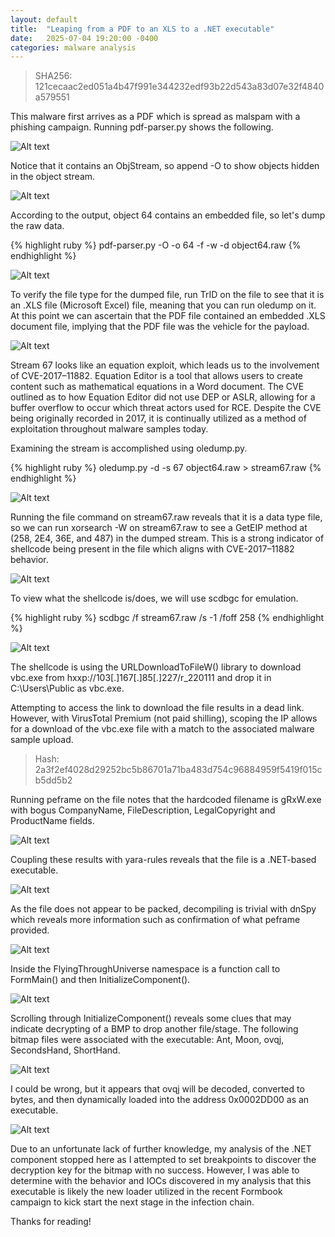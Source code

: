 ```yaml
---
layout: default
title:  "Leaping from a PDF to an XLS to a .NET executable"
date:   2025-07-04 19:20:00 -0400
categories: malware analysis
---
```


> SHA256: 121cecaac2ed051a4b47f991e344232edf93b22d543a83d07e32f4840a579551

This malware first arrives as a PDF which is spread as malspam with a phishing campaign. Running pdf-parser.py shows the following.

![Alt text](/assets/images/2025/Leap/2-pdf1.png)

Notice that it contains an ObjStream, so append -O to show objects hidden in the object stream.

![Alt text](/assets/images/2025/Leap/3-pdf2.png)

According to the output, object 64 contains an embedded file, so let's dump the raw data.

{% highlight ruby %}
pdf-parser.py -O -o 64 -f -w -d object64.raw
{% endhighlight %}

![Alt text](/assets/images/2025/Leap/4-pdf3.png)

To verify the file type for the dumped file, run TrID on the file to see that it is an .XLS file (Microsoft Excel) file, meaning that you can run oledump on it. At this point we can ascertain that the PDF file contained an embedded .XLS document file, implying that the PDF file was the vehicle for the payload.

![Alt text](/assets/images/2025/Leap/5-trid.png)

Stream 67 looks like an equation exploit, which leads us to the involvement of CVE-2017–11882. Equation Editor is a tool that allows users to create content such as mathematical equations in a Word document. The CVE outlined as to how Equation Editor did not use DEP or ASLR, allowing for a buffer overflow to occur which threat actors used for RCE. Despite the CVE being originally recorded in 2017, it is continually utilized as a method of exploitation throughout malware samples today.

Examining the stream is accomplished using oledump.py.

{% highlight ruby %}
oledump.py -d -s 67 object64.raw > stream67.raw
{% endhighlight %}

![Alt text](/assets/images/2025/Leap/6-oledump.png)

Running the file command on stream67.raw reveals that it is a data type file, so we can run xorsearch -W on stream67.raw to see a GetEIP method at (258, 2E4, 36E, and 487) in the dumped stream. This is a strong indicator of shellcode being present in the file which aligns with CVE-2017–11882 behavior.

![Alt text](/assets/images/2025/Leap/7-xorsearch.png)

To view what the shellcode is/does, we will use scdbgc for emulation.

{% highlight ruby %}
scdbgc /f stream67.raw /s -1 /foff 258
{% endhighlight %}

![Alt text](/assets/images/2025/Leap/8-scdbgc.png)

The shellcode is using the URLDownloadToFileW() library to download vbc.exe from hxxp://103[.]167[.]85[.]227/r_220111 and drop it in C:\Users\Public as vbc.exe.

Attempting to access the link to download the file results in a dead link. However, with VirusTotal Premium (not paid shilling), scoping the IP allows for a download of the vbc.exe file with a match to the associated malware sample upload.

> Hash: 2a3f2ef4028d29252bc5b86701a71ba483d754c96884959f5419f015cb5dd5b2

Running peframe on the file notes that the hardcoded filename is gRxW.exe with bogus CompanyName, FileDescription, LegalCopyright and ProductName fields.

![Alt text](/assets/images/2025/Leap/9-peframe.png)

Coupling these results with yara-rules reveals that the file is a .NET-based executable.

![Alt text](/assets/images/2025/Leap/10-yara.png)

As the file does not appear to be packed, decompiling is trivial with dnSpy which reveals more information such as confirmation of what peframe provided.

![Alt text](/assets/images/2025/Leap/11-dnspy1.png)

Inside the FlyingThroughUniverse namespace is a function call to FormMain() and then InitializeComponent().

![Alt text](/assets/images/2025/Leap/12-dnspy2.png)

Scrolling through InitializeComponent() reveals some clues that may indicate decrypting of a BMP to drop another file/stage. The following bitmap files were associated with the executable: Ant, Moon, ovqj, SecondsHand, ShortHand.

![Alt text](/assets/images/2025/Leap/13-dnspy3.png)

I could be wrong, but it appears that ovqj will be decoded, converted to bytes, and then dynamically loaded into the address 0x0002DD00 as an executable.

![Alt text](/assets/images/2025/Leap/14-dnspy4.png)

Due to an unfortunate lack of further knowledge, my analysis of the .NET component stopped here as I attempted to set breakpoints to discover the decryption key for the bitmap with no success. However, I was able to determine with the behavior and IOCs discovered in my analysis that this executable is likely the new loader utilized in the recent Formbook campaign to kick start the next stage in the infection chain.

Thanks for reading!
